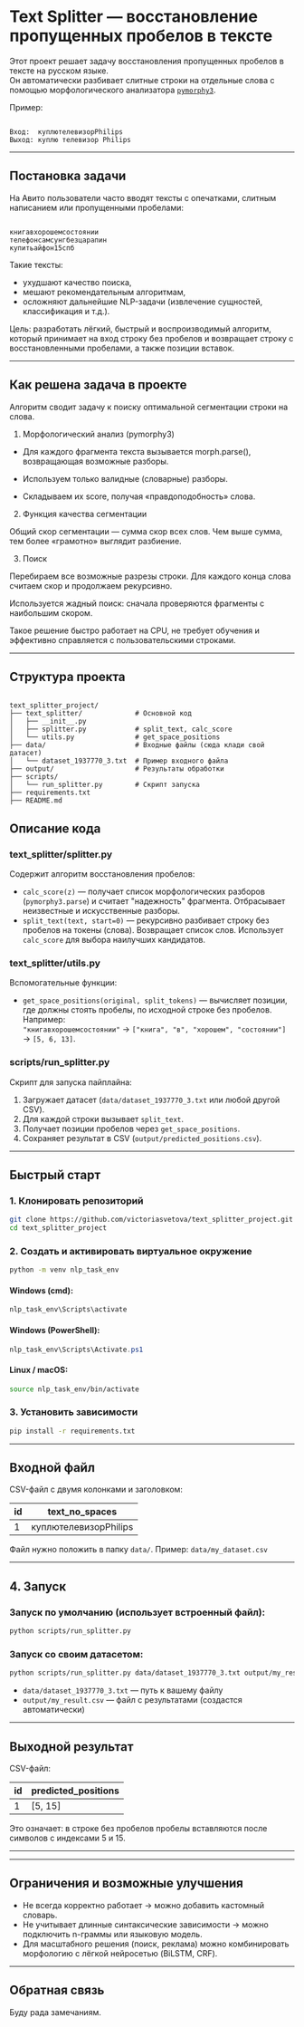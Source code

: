 
# Text Splitter — восстановление пропущенных пробелов в тексте

Этот проект решает задачу восстановления пропущенных пробелов в тексте на русском языке.  
Он автоматически разбивает слитные строки на отдельные слова с помощью морфологического анализатора [`pymorphy3`](https://pymorphy3.readthedocs.io/).

Пример:
```

Вход:  куплютелевизорPhilips
Выход: куплю телевизор Philips

```

---

## Постановка задачи

На Авито пользователи часто вводят тексты с опечатками, слитным написанием или пропущенными пробелами:

```

книгавхорошемсостоянии
телефонсамсунгбезцарапин
купитьайфон15спб

```

Такие тексты:
- ухудшают качество поиска,
- мешают рекомендательным алгоритмам,
- осложняют дальнейшие NLP-задачи (извлечение сущностей, классификация и т.д.).

Цель: разработать лёгкий, быстрый и воспроизводимый алгоритм, который принимает на вход строку без пробелов и возвращает строку с восстановленными пробелами, а также позиции вставок.


---

## Как решена задача в проекте

Алгоритм сводит задачу к поиску оптимальной сегментации строки на слова.

1. Морфологический анализ (pymorphy3)

- Для каждого фрагмента текста вызывается morph.parse(), возвращающая возможные разборы.

- Используем только валидные (словарные) разборы.

- Складываем их score, получая «правдоподобность» слова.

2. Функция качества сегментации

Общий скор сегментации — сумма скор всех слов. Чем выше сумма, тем более «грамотно» выглядит разбиение.

3. Поиск

Перебираем все возможные разрезы строки. Для каждого конца слова считаем скор и продолжаем рекурсивно.

Используется жадный поиск: сначала проверяются фрагменты с наибольшим скором.

Такое решение быстро работает на CPU, не требует обучения и эффективно справляется с пользовательскими строками.

---

## Структура проекта

```

text_splitter_project/
├── text_splitter/             # Основной код
│   ├── __init__.py
│   ├── splitter.py            # split_text, calc_score
│   └── utils.py               # get_space_positions
├── data/                      # Входные файлы (сюда клади свой датасет)
│   └── dataset_1937770_3.txt  # Пример входного файла
├── output/                    # Результаты обработки
├── scripts/
│   └── run_splitter.py        # Скрипт запуска
├── requirements.txt
├── README.md

````

## Описание кода

### text_splitter/splitter.py
Содержит алгоритм восстановления пробелов:
- `calc_score(z)` — получает список морфологических разборов (`pymorphy3.parse`) и считает "надежность" фрагмента. Отбрасывает неизвестные и искусственные разборы.
- `split_text(text, start=0)` — рекурсивно разбивает строку без пробелов на токены (слова). Возвращает список слов. Использует `calc_score` для выбора наилучших кандидатов.

### text_splitter/utils.py
Вспомогательные функции:
- `get_space_positions(original, split_tokens)` — вычисляет позиции, где должны стоять пробелы, по исходной строке без пробелов. Например:  
  `"книгавхорошемсостоянии"` → `["книга", "в", "хорошем", "состоянии"]` → `[5, 6, 13]`.

### scripts/run_splitter.py
Скрипт для запуска пайплайна:
1. Загружает датасет (`data/dataset_1937770_3.txt` или любой другой CSV).  
2. Для каждой строки вызывает `split_text`.  
3. Получает позиции пробелов через `get_space_positions`.  
4. Сохраняет результат в CSV (`output/predicted_positions.csv`).



---

## Быстрый старт

### 1. Клонировать репозиторий

```bash
git clone https://github.com/victoriasvetova/text_splitter_project.git
cd text_splitter_project
````

### 2. Создать и активировать виртуальное окружение

```bash
python -m venv nlp_task_env
```

#### Windows (cmd):

```cmd
nlp_task_env\Scripts\activate
```

#### Windows (PowerShell):

```powershell
nlp_task_env\Scripts\Activate.ps1
```

#### Linux / macOS:

```bash
source nlp_task_env/bin/activate
```

### 3. Установить зависимости

```bash
pip install -r requirements.txt
```

---

## Входной файл

CSV-файл с двумя колонками и заголовком:

| id | text_no_spaces      |
| -- | --------------------- |
| 1  | куплютелевизорPhilips |

Файл нужно положить в папку `data/`.
Пример: `data/my_dataset.csv`

---

## 4. Запуск

### Запуск по умолчанию (использует встроенный файл):

```bash
python scripts/run_splitter.py
```

### Запуск со своим датасетом:

```bash
python scripts/run_splitter.py data/dataset_1937770_3.txt output/my_result.csv
```

* `data/dataset_1937770_3.txt` — путь к вашему файлу
* `output/my_result.csv` — файл с результатами (создастся автоматически)

---

## Выходной результат

CSV-файл:

| id | predicted_positions |
| -- | -------------------- |
| 1  | [5, 15]             |

Это означает: в строке без пробелов пробелы вставляются после символов с индексами 5 и 15.

---



---

## Ограничения и возможные улучшения

* Не всегда корректно работает → можно добавить кастомный словарь.
* Не учитывает длинные синтаксические зависимости → можно подключить n-граммы или языковую модель.
* Для масштабного решения (поиск, реклама) можно комбинировать морфологию с лёгкой нейросетью (BiLSTM, CRF).

---

## Обратная связь

Буду рада замечаниям.



